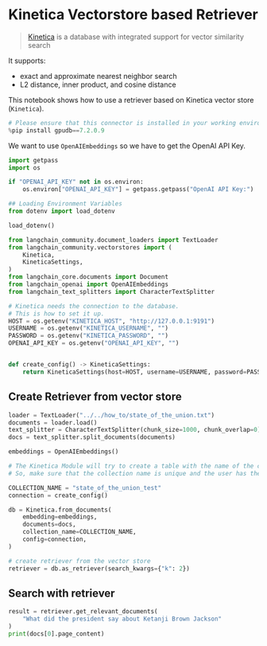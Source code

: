 # Kinetica Vectorstore based Retriever

>[Kinetica](https://www.kinetica.com/) is a database with integrated support for vector similarity search

It supports:
- exact and approximate nearest neighbor search
- L2 distance, inner product, and cosine distance

This notebook shows how to use a retriever based on Kinetica vector store (`Kinetica`).


```python
# Please ensure that this connector is installed in your working environment.
%pip install gpudb==7.2.0.9
```

We want to use `OpenAIEmbeddings` so we have to get the OpenAI API Key.


```python
import getpass
import os

if "OPENAI_API_KEY" not in os.environ:
    os.environ["OPENAI_API_KEY"] = getpass.getpass("OpenAI API Key:")
```


```python
## Loading Environment Variables
from dotenv import load_dotenv

load_dotenv()
```


```python
from langchain_community.document_loaders import TextLoader
from langchain_community.vectorstores import (
    Kinetica,
    KineticaSettings,
)
from langchain_core.documents import Document
from langchain_openai import OpenAIEmbeddings
from langchain_text_splitters import CharacterTextSplitter
```


```python
# Kinetica needs the connection to the database.
# This is how to set it up.
HOST = os.getenv("KINETICA_HOST", "http://127.0.0.1:9191")
USERNAME = os.getenv("KINETICA_USERNAME", "")
PASSWORD = os.getenv("KINETICA_PASSWORD", "")
OPENAI_API_KEY = os.getenv("OPENAI_API_KEY", "")


def create_config() -> KineticaSettings:
    return KineticaSettings(host=HOST, username=USERNAME, password=PASSWORD)
```

## Create Retriever from vector store


```python
loader = TextLoader("../../how_to/state_of_the_union.txt")
documents = loader.load()
text_splitter = CharacterTextSplitter(chunk_size=1000, chunk_overlap=0)
docs = text_splitter.split_documents(documents)

embeddings = OpenAIEmbeddings()

# The Kinetica Module will try to create a table with the name of the collection.
# So, make sure that the collection name is unique and the user has the permission to create a table.

COLLECTION_NAME = "state_of_the_union_test"
connection = create_config()

db = Kinetica.from_documents(
    embedding=embeddings,
    documents=docs,
    collection_name=COLLECTION_NAME,
    config=connection,
)

# create retriever from the vector store
retriever = db.as_retriever(search_kwargs={"k": 2})
```

## Search with retriever


```python
result = retriever.get_relevant_documents(
    "What did the president say about Ketanji Brown Jackson"
)
print(docs[0].page_content)
```
